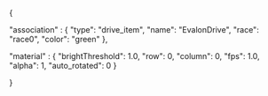 {

"association" : {
"type": "drive_item",
"name": "EvalonDrive",
"race": "race0",
"color": "green"
},

"material" : {
"brightThreshold": 1.0,
"row": 0,
"column": 0,
"fps": 1.0,
"alpha": 1,
"auto_rotated": 0
}

}


